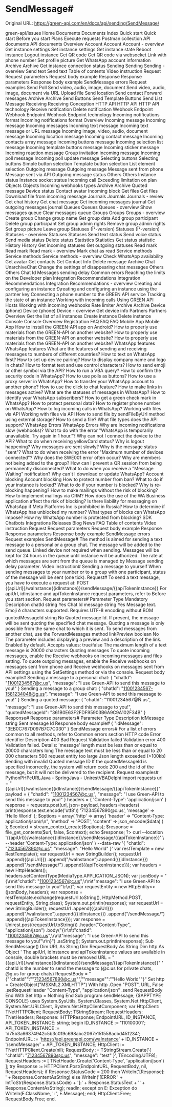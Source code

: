 # SendMessage#

Original URL: https://green-api.com/en/docs/api/sending/SendMessage/

green-api/issues Home Documents Documents Index Quick start Quick start Before you start Plans Execute requests Postman collection API documents API documents Overview Account Account Account - overview Get instance settings Set instance settings Get instance state Reboot instance Logout instance Get QR code Get QR code via websocket Link with phone number Set profile picture Get WhatsApp account information Archive Archive Get instance connection status Sending Sending Sending - overview Send text Send text Table of contents Video instruction Request Request parameters Request body example Response Response parameters Response body example SendMessage errors Request examples Send Poll Send video, audio, image, document Send video, audio, image, document via URL Upload file Send location Send contact Forward messages Archive Archive Send Buttons Send Template Buttons Send List Message Receiving Receiving Conception HTTP API HTTP API HTTP API technology Receive notification Delete notification Webhook Endpoint Webhook Endpoint Webhook Endpoint technology Incoming notifications format Incoming notifications format Overview Incoming message Incoming message Incoming messages Incoming text message Incoming text message or URL message Incoming image, video, audio, document message Incoming location message Incoming contact message Incoming contacts array message Incoming buttons message Incoming selection list message Incoming template buttons message Incoming sticker message Incoming reaction message Group invitation incoming message Incoming poll message Incoming poll update message Selecting buttons Selecting buttons Simple button selection Template button selection List element selection Outgoing message Outgoing message Message sent from phone Message sent via API Outgoing message status Others Others Instance status Instance socket status Incoming call Exceeding limitation on plan Objects Objects Incoming webhooks types Archive Archive Quoted message Device status Contact avatar Incoming block Get files Get files Download file from incoming message Journals Journals Journals - review Get chat history Get chat message Get incoming messages journal Get outgoing messages journal Queues Queues Queues - overview Show messages queue Clear messages queue Groups Groups Groups - overview Create group Change group name Get group data Add group participant Delete group participant Set group admin rights Remove group admin rights Set group picture Leave group Statuses (Î²-version) Statuses (Î²-version) Statuses - overview Statuses Statuses Send text status Send voice status Send media status Delete status Statistics Statistics Get status statistic History History Get incoming statuses Get outgoing statuses Read mark Read mark Read mark - overview Mark chat as read Service methods Service methods Service methods - overview Check WhatsApp availability Get avatar Get contacts Get Contact Info Delete message Archive Chat UnarchiveChat Change the settings of disappearing chat messages Others Others Chat Id Messages sending delay Common errors Reaching the limits on the Developer plan Integration Recommendations Integration Recommendations Integration Recommendations - overview Creating and configuring an instance Ð¡reating and configuring an instance using the partner key Connecting a phone number to the GREEN API service Tracking the state of an instance Working with incoming calls Using GREEN API Hosts Working with incoming webhooks Rate limiter Archive Archive Device (phone) Device (phone) Device - overview Get device info Partners Partners Overview Get the list of all instances Create instance Delete instance Console Console Overview Registration FAQ FAQ FAQ Mobile App Mobile App How to install the GREEN-API app on Android? How to properly use materials from the GREEN-API on another website? How to properly use materials from the GREEN-API on another website? How to properly use materials from the GREEN-API on another website? WhatsApp features WhatsApp features What are the features of sending and receiving messages to numbers of different countries? How to text on WhatsApp first? How to set up device pairing? How to display company name and logo in chats? How to format text and use control characters? How to send emoji or other symbol via the API? How to run a VBA query? How to confirm the security code in WhatsApp? How to use polls as buttons? How to use a proxy server in WhatsApp? How to transfer your WhatsApp account to another phone? How to use the click to chat feature? How to make links in messages active? What are the statuses of messages in WhatsApp? How to identify your WhatsApp subscribers? How to get a green check mark in WhatsApp? How to protect personal data? How to register phone number on WhatsApp? How to log incoming calls in WhatsApp? Working with files via API Working with files via API How to send file by sendFileByUrl method using external storage? How to send a file? What file types does the API support? WhatsApp Errors WhatsApp Errors Why are incoming notifications slow (webhooks)? What to do with the error "WhatsApp is temporarily unavailable. Try again in 1 hour."? Why can not I connect the device to the API? What to do when receiving yellowCard status? Why is logout happening? Why messages are sent slowly? Why is the message status "sent"? What to do when receiving the error "Maximum number of devices connected"? Why does the SWE001 error often occur? Why are members not being added to the group? How can I prevent a QR session from being permanently disconnected? What to do when you receive a "Message Waiting" notification? Why can`t I download or update WhatsApp? Account blocking Account blocking How to protect number from ban? What to do if your instance is locked? What to do if your number is blocked? Why is re-blocking happening? How to make mailings without the risk of blocking? How to implement mailings via CRM? How does the use of the WA Business application affect the risk of blocking? Is there liability for messaging on WhatsApp if Meta Platforms Inc is prohibited in Russia? How to determine if WhatsApp has unblocked my number? What types of blocks can WhatsApp impose? How my WhatsApp number is protected from blocking? SDK Chatbots Integrations Releases Blog News FAQ Table of contents Video instruction Request Request parameters Request body example Response Response parameters Response body example SendMessage errors Request examples SendMessage# The method is aimed for sending a text message to a personal or a group chat. The message will be added to the send queue. Linked device not required when sending. Messages will be kept for 24 hours in the queue until instance will be authorized. The rate at which messages are sent from the queue is managed by Message sending delay parameter. Video instruction# Sending a message to yourself When sending messages to your number or to a group with one participant, status of the message will be sent (one tick). Request# To send a text message, you have to execute a request at: POST {{apiUrl}}/waInstance{{idInstance}}/sendMessage/{{apiTokenInstance}} For apiUrl, idInstance and apiTokenInstance request parameters, refer to Before you start section. Request parameters# Parameter Type Mandatory Description chatId string Yes Chat Id message string Yes Message text. Emoji ð characters supported. Requires UTF-8 encoding without BOM quotedMessageId string No Quoted message Id. If present, the message will be sent quoting the specified chat message. Quoting a message is only possible from the same chat to which it is sent. To send messages from another chat, use the ForwardMessages method linkPreview boolean No The parameter includes displaying a preview and a description of the link. Enabled by default. Accepts values: true/false The maximum length of a text message is 20000 characters Quoting messages To quote incoming messages, enable the Receive webhooks on incoming messages and files setting. To quote outgoing messages, enable the Receive webhooks on messages sent from phone and Receive webhooks on messages sent from API settings using the SetSettings method or via the console. Request body example# Sending a message to a personal chat: { "chatId": "11001234567@c.us", "message": "I use Green-API to send this message to you!" } Sending a message to a group chat: { "chatId": "11001234567-1581234048@g.us", "message": "I use Green-API to send this message to you!" } Sending a quoted message: { "chatId": "11001234567@Ñ.us", "message": "I use Green-API to send this message to you!", "quotedMessageId": "361B0E63F2FDF95903B6A9C9A102F34B" } Response# Response parameters# Parameter Type Description idMessage string Sent message Id Response body example# { "idMessage": "3EB0C767D097B7C7C030" } SendMessage errors# For a list of errors common to all methods, refer to Common errors section HTTP code Error identifier Description 400 Bad Request Validation failed Validation error 400 Validation failed. Details: 'message' length must be less than or equal to 20000 characters long The message text must be less than or equal to 20 000 characters 500 request entity too large Json length exceeded (>100kb) Sending with invalid Quoted message ID If the quotedMessageId is specified incorrectly, the system will return code 200 and the id of the message, but it will not be delivered to the recipient. Request examples# PythonPHPcURLJava - SpringJava - UnirestVBADelphi import requests url = "{{apiUrl}}/waInstance{{idInstance}}/sendMessage/{{apiTokenInstance}}" payload = { "chatId": "11001234567@c.us", "message": "I use Green-API to send this message to you!" } headers = { 'Content-Type': 'application/json' } response = requests.post(url, json=payload, headers=headers) print(response.text.encode('utf8')) <?php //The apiUrl, idInstance and apiTokenInstance values are available in console, double brackets must be removed $url = '{{apiUrl}}/waInstance{{idInstance}}/sendMessage/{{apiTokenInstance}}'; //chatId is the number to send the message to (@c.us for private chats, @g.us for group chats) $data = array( 'chatId' => '71234567890@c.us', 'message' => 'Hello World' ); $options = array( 'http' => array( 'header' => "Content-Type: application/json\r\n", 'method' => 'POST', 'content' => json_encode($data) ) ); $context = stream_context_create($options); $response = file_get_contents($url, false, $context); echo $response; ?> curl --location '{{apiUrl}}/waInstance{{idInstance}}/sendMessage/{{apiTokenInstance}}' \ --header 'Content-Type: application/json' \ --data-raw '{ "chatId": "71234567890@c.us", "message": "Hello World" }' var restTemplate = new RestTemplate(); var requestUrl = new StringBuilder(); requestUrl .append({{apiUrl}}) .append("/waInstance").append({{idInstance}}) .append("/sendMessage/") .append({{apiTokenInstance}}); var headers = new HttpHeaders(); headers.setContentType(MediaType.APPLICATION_JSON); var jsonBody = "{\r\n\t\"chatId\": \"11001234567@c.us\",\r\n\t\"message\": \"I use Green-API to send this message to you!\"\r\n}"; var requestEntity = new HttpEntity<>(jsonBody, headers); var response = restTemplate.exchange(requestUrl.toString(), HttpMethod.POST, requestEntity, String.class); System.out.println(response); var requestUrl = new StringBuilder(); requestUrl .append({{apiUrl}}) .append("/waInstance").append({{idInstance}}) .append("/sendMessage/") .append({{apiTokenInstance}}); var response = Unirest.post(requestUrl.toString()) .header("Content-Type", "application/json") .body("{\r\n\t\"chatId\": \"11001234567@c.us\",\r\n\t\"message\": \"I use Green-API to send this message to you!\"\r\n}") .asString(); System.out.println(response); Sub SendMessage() Dim URL As String Dim RequestBody As String Dim http As Object ' The apiUrl, idInstance and apiTokenInstance values are available in console, double brackets must be removed URL = "{{apiUrl}}/waInstance{{idInstance}}/sendMessage/{{apiTokenInstance}}" ' chatId is the number to send the message to (@c.us for private chats, @g.us for group chats) RequestBody = "{""chatId"":""71234567890@c.us"",""message"":""Hello World""}" Set http = CreateObject("MSXML2.XMLHTTP") With http .Open "POST", URL, False .setRequestHeader "Content-Type", "application/json" .send RequestBody End With Set http = Nothing End Sub program sendMessage; {$APPTYPE CONSOLE} uses System.SysUtils, System.Classes, System.Net.HttpClient, System.Net.URLClient, System.Net.HttpClientComponent; var HttpClient: TNetHTTPClient; RequestBody: TStringStream; RequestHeaders: TNetHeaders; Response: IHTTPResponse; EndpointURL, ID_INSTANCE, API_TOKEN_INSTANCE: string; begin ID_INSTANCE := '110100001'; API_TOKEN_INSTANCE := 'd75b3a66374942c5b3c019c698abc2067e151558acbd451234'; EndpointURL := 'https://api.greenapi.com/waInstance' + ID_INSTANCE + '/sendMessage/' + API_TOKEN_INSTANCE; HttpClient := TNetHTTPClient.Create(nil); RequestBody := TStringStream.Create('{ "chatId": "71234567890@c.us", "message": "test" }', TEncoding.UTF8); RequestHeaders := [ TNetHeader.Create('Content-Type', 'application/json') ]; try Response := HTTPClient.Post(EndpointURL, RequestBody, nil, RequestHeaders); if Response.StatusCode = 200 then Writeln('[Response]: ' + Response.ContentAsString) else Writeln('[ERROR ' + IntToStr(Response.StatusCode) + ']:' + Response.StatusText + '' + Response.ContentAsString); readln; except on E: Exception do Writeln(E.ClassName, ': ', E.Message); end; HttpClient.Free; RequestBody.Free; end.